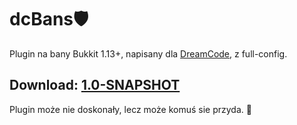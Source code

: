 # dcBans🛡️
Plugin na bany Bukkit 1.13+, napisany dla [DreamCode](https://discord.gg/G8aFUSyfFh), z full-config.

## Download: [1.0-SNAPSHOT](https://github.com/Ravis96/dcBans/releases)
Plugin może nie doskonały, lecz może komuś sie przyda. 🤭
